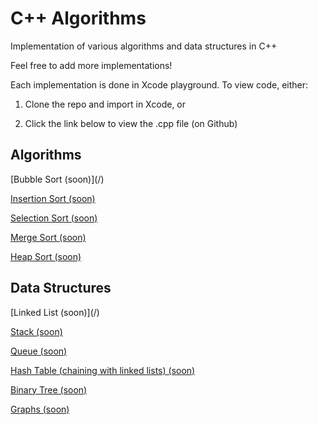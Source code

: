 # C++ Algorithms
Implementation of various algorithms and data structures in C++

Feel free to add more implementations!

Each implementation is done in Xcode playground. To view code, either:

1. Clone the repo and import in Xcode, or

2. Click the link below to view the .cpp file (on Github)

<h2>Algorithms</h2>
[Bubble Sort (soon)](/)

[Insertion Sort (soon)](/)

[Selection Sort (soon)](/)

[Merge Sort (soon)](/)

[Heap Sort (soon)](/)

<h2>Data Structures</h2>
[Linked List (soon)](/)

[Stack (soon)](/)

[Queue (soon)](/)

[Hash Table (chaining with linked lists) (soon)](/)

[Binary Tree (soon)](/)

[Graphs (soon)](/)
